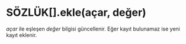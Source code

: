 # SÖZLÜK\[\].ekle\(açar, değer\)

_açar_ ile eşleşen _değer_ bilgisi güncellenir. Eğer kayıt bulunamaz ise yeni kayıt eklenir.

#### 

